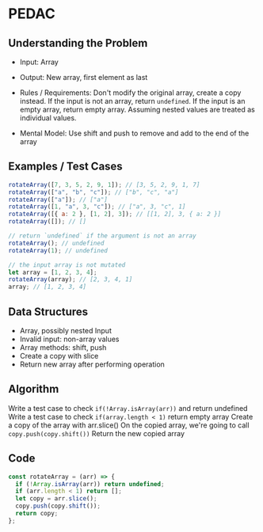 # PEDAC

## Understanding the Problem

- Input:
  Array

- Output:
  New array, first element as last

- Rules / Requirements:
  Don't modify the original array, create a copy instead.
  If the input is not an array, return `undefined`.
  If the input is an empty array, return empty array.
  Assuming nested values are treated as individual values.

- Mental Model:
  Use shift and push to remove and add to the end of the array

## Examples / Test Cases

```js
rotateArray([7, 3, 5, 2, 9, 1]); // [3, 5, 2, 9, 1, 7]
rotateArray(["a", "b", "c"]); // ["b", "c", "a"]
rotateArray(["a"]); // ["a"]
rotateArray([1, "a", 3, "c"]); // ["a", 3, "c", 1]
rotateArray([{ a: 2 }, [1, 2], 3]); // [[1, 2], 3, { a: 2 }]
rotateArray([]); // []

// return `undefined` if the argument is not an array
rotateArray(); // undefined
rotateArray(1); // undefined

// the input array is not mutated
let array = [1, 2, 3, 4];
rotateArray(array); // [2, 3, 4, 1]
array; // [1, 2, 3, 4]
```

## Data Structures

- Array, possibly nested
  Input
- Invalid input: non-array values
- Array methods: shift, push
- Create a copy with slice
- Return new array after performing operation

## Algorithm

Write a test case to check `if(!Array.isArray(arr))` and return undefined
Write a test case to check `if(array.length < 1)` return empty array
Create a copy of the array with arr.slice()
On the copied array, we're going to call `copy.push(copy.shift())`
Return the new copied array

## Code

```js
const rotateArray = (arr) => {
  if (!Array.isArray(arr)) return undefined;
  if (arr.length < 1) return [];
  let copy = arr.slice();
  copy.push(copy.shift());
  return copy;
};
```
